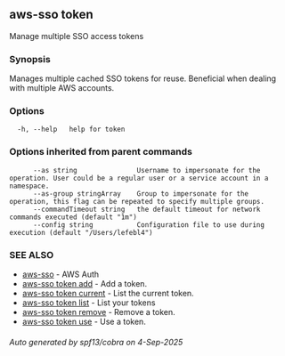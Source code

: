 ## aws-sso token

Manage multiple SSO access tokens

### Synopsis

Manages multiple cached SSO tokens for reuse. Beneficial
when dealing with multiple AWS accounts.

### Options

```
  -h, --help   help for token
```

### Options inherited from parent commands

```
      --as string               Username to impersonate for the operation. User could be a regular user or a service account in a namespace.
      --as-group stringArray    Group to impersonate for the operation, this flag can be repeated to specify multiple groups.
      --commandTimeout string   the default timeout for network commands executed (default "1m")
      --config string           Configuration file to use during execution (default "/Users/lefebl4")
```

### SEE ALSO

* [aws-sso](aws-sso.md)	 - AWS Auth
* [aws-sso token add](aws-sso_token_add.md)	 - Add a token.
* [aws-sso token current](aws-sso_token_current.md)	 - List the current token.
* [aws-sso token list](aws-sso_token_list.md)	 - List your tokens
* [aws-sso token remove](aws-sso_token_remove.md)	 - Remove a token.
* [aws-sso token use](aws-sso_token_use.md)	 - Use a token.

###### Auto generated by spf13/cobra on 4-Sep-2025
